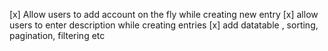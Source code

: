 [x] Allow users to add account on the fly while creating new entry
[x] allow users to enter description while creating entries
[x] add datatable , sorting, pagination, filtering etc
